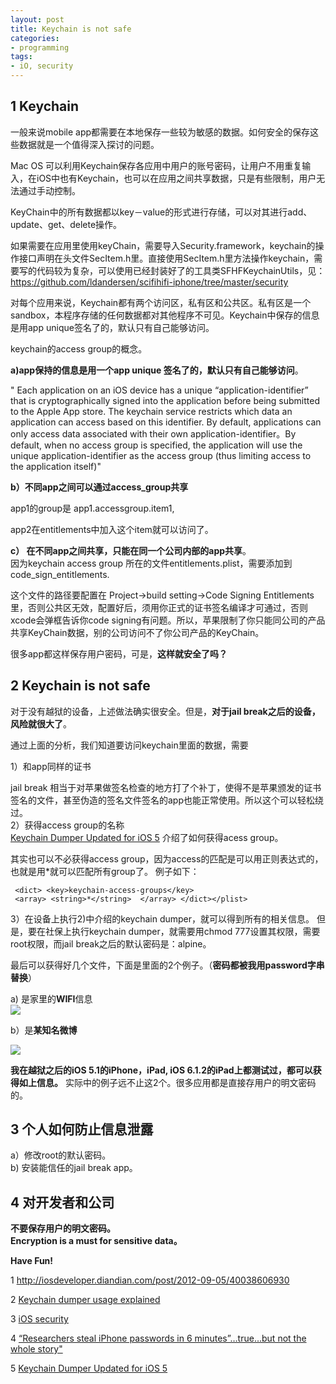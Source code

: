 ```yaml
---
layout: post  
title: Keychain is not safe  
categories:  
- programming  
tags:
- iO, security
---
```


## 1 Keychain ##

 
一般来说mobile app都需要在本地保存一些较为敏感的数据。如何安全的保存这些数据就是一个值得深入探讨的问题。

Mac OS 可以利用Keychain保存各应用中用户的账号密码，让用户不用重复输入，在iOS中也有Keychain，也可以在应用之间共享数据，只是有些限制，用户无法通过手动控制。

KeyChain中的所有数据都以key－value的形式进行存储，可以对其进行add、update、get、delete操作。

如果需要在应用里使用keyChain，需要导入Security.framework，keychain的操作接口声明在头文件SecItem.h里。直接使用SecItem.h里方法操作keychain，需要写的代码较为复杂，可以使用已经封装好了的工具类SFHFKeychainUtils，见：<https://github.com/ldandersen/scifihifi-iphone/tree/master/security> 


对每个应用来说，Keychain都有两个访问区，私有区和公共区。私有区是一个sandbox，本程序存储的任何数据都对其他程序不可见。Keychain中保存的信息是用app unique签名了的，默认只有自己能够访问。



keychain的access group的概念。  

**a)app保持的信息是用一个app unique 签名了的，默认只有自己能够访问**。

" Each application on an iOS device has a unique “application-identifier” that is cryptographically signed into the application before being submitted to the Apple App store.  The keychain service restricts which data an application can access based on this identifier.  By default, applications can only access data associated with their own application-identifier。By default, when no access group is specified, the application will use the unique application-identifier as the access group (thus limiting access to the application itself)"

**b）不同app之间可以通过access_group共享**

app1的group是 app1.accessgroup.item1,

app2在entitlements中加入这个item就可以访问了。

**c） 在不同app之间共享，只能在同一个公司内部的app共享**。  
因为keychain access group 所在的文件entitlements.plist，需要添加到code_sign_entitlements.

这个文件的路径要配置在 Project->build setting->Code Signing Entitlements里，否则公共区无效，配置好后，须用你正式的证书签名编译才可通过，否则xcode会弹框告诉你code signing有问题。所以，苹果限制了你只能同公司的产品共享KeyChain数据，别的公司访问不了你公司产品的KeyChain。


很多app都这样保存用户密码，可是，**这样就安全了吗？**

## 2 Keychain is not safe ##

对于没有越狱的设备，上述做法确实很安全。但是，**对于jail break之后的设备，风险就很大了**。

通过上面的分析，我们知道要访问keychain里面的数据，需要


1）和app同样的证书

jail break 相当于对苹果做签名检查的地方打了个补丁，使得不是苹果颁发的证书签名的文件，甚至伪造的签名文件签名的app也能正常使用。所以这个可以轻松绕过。  
2）获得access group的名称  
[Keychain Dumper Updated for iOS 5](http://labs.neohapsis.com/2012/01/25/keychain-dumper-updated-for-ios-5/) 介绍了如何获得acess group。

其实也可以不必获得access group，因为access的匹配是可以用正则表达式的，也就是用*就可以匹配所有group了。
例子如下：


     <dict> <key>keychain-access-groups</key>
     <array> <string>*</string>  </array> </dict></plist>


3）在设备上执行2)中介绍的keychain dumper，就可以得到所有的相关信息。
但是，要在社保上执行keychain dumper，就需要用chmod 777设置其权限，需要root权限，而jail break之后的默认密码是：alpine。


最后可以获得好几个文件，下面是里面的2个例子。（**密码都被我用password字串替换**）

a) 是家里的**WIFI**信息  
![](http://farm9.staticflickr.com/8118/8937210612_75207600a5.jpg)

b）是**某知名微博**

![](http://farm6.staticflickr.com/5446/8937211262_0a3c9a75b6.jpg)

**我在越狱之后的iOS 5.1的iPhone，iPad, iOS 6.1.2的iPad上都测试过，都可以获得如上信息。**
实际中的例子远不止这2个。很多应用都是直接存用户的明文密码的。


## 3 个人如何防止信息泄露 ##
 a）修改root的默认密码。  
 b) 安装能信任的jail break app。


## 4 对开发者和公司 ##
 **不要保存用户的明文密码。**  
 **Encryption is a must for sensitive data。**


**Have Fun!**



1 <http://iosdeveloper.diandian.com/post/2012-09-05/40038606930>

2 [Keychain dumper usage explained](http://www.securitylearn.net/2012/03/27/keychain-dumper-usage-explained/)

3 [iOS security](http://images.apple.com/iphone/business/docs/iOS_Security_Oct12.pdf)

4 [“Researchers steal iPhone passwords in 6 minutes”…true…but not the whole story"](http://labs.neohapsis.com/2011/02/28/researchers-steal-iphone-passwords-in-6-minutes-true-but-not-the-whole-story/)

5 [Keychain Dumper Updated for iOS 5](http://labs.neohapsis.com/2012/01/25/keychain-dumper-updated-for-ios-5/)

     